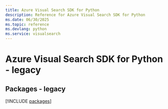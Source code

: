 ```yaml
---
title: Azure Visual Search SDK for Python
description: Reference for Azure Visual Search SDK for Python
ms.date: 06/30/2025
ms.topic: reference
ms.devlang: python
ms.service: visualsearch
---
```

# Azure Visual Search SDK for Python - legacy
## Packages - legacy
[!INCLUDE [packages](visual-search-index.md)]